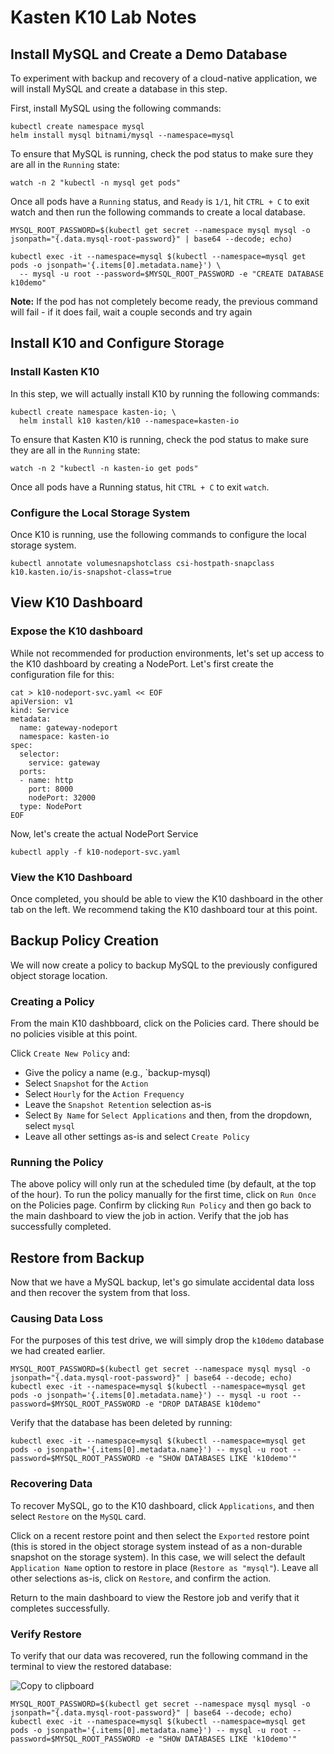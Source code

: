 # Kasten K10 Lab Notes

## Install MySQL and Create a Demo Database

To experiment with backup and recovery of a cloud-native application, we will install MySQL and create a database in this step.

First, install MySQL using the following commands:

```
kubectl create namespace mysql
helm install mysql bitnami/mysql --namespace=mysql
```

To ensure that MySQL is running, check the pod status to make sure they are all in the `Running` state:

```
watch -n 2 "kubectl -n mysql get pods"
```

Once all pods have a `Running` status, and `Ready` is `1/1`, hit `CTRL + C` to exit watch and then run the following commands to create a local database.

```
MYSQL_ROOT_PASSWORD=$(kubectl get secret --namespace mysql mysql -o jsonpath="{.data.mysql-root-password}" | base64 --decode; echo)

kubectl exec -it --namespace=mysql $(kubectl --namespace=mysql get pods -o jsonpath='{.items[0].metadata.name}') \
  -- mysql -u root --password=$MYSQL_ROOT_PASSWORD -e "CREATE DATABASE k10demo"
```

**Note:** If the pod has not completely become ready, the previous command will fail - if it does fail, wait a couple seconds and try again

## Install K10 and Configure Storage

### Install Kasten K10

In this step, we will actually install K10 by running the following commands:

```
kubectl create namespace kasten-io; \
  helm install k10 kasten/k10 --namespace=kasten-io
```

To ensure that Kasten K10 is running, check the pod status to make sure they are all in the `Running` state:

```
watch -n 2 "kubectl -n kasten-io get pods"
```

Once all pods have a Running status, hit `CTRL + C` to exit `watch`.

### Configure the Local Storage System

Once K10 is running, use the following commands to configure the local storage system.

```
kubectl annotate volumesnapshotclass csi-hostpath-snapclass k10.kasten.io/is-snapshot-class=true
```

## View K10 Dashboard

### Expose the K10 dashboard

While not recommended for production environments, let's set up access to the K10 dashboard by creating a NodePort. Let's first create the configuration file for this:

```
cat > k10-nodeport-svc.yaml << EOF
apiVersion: v1
kind: Service
metadata:
  name: gateway-nodeport
  namespace: kasten-io
spec:
  selector:
    service: gateway
  ports:
  - name: http
    port: 8000
    nodePort: 32000
  type: NodePort
EOF
```

Now, let's create the actual NodePort Service

```
kubectl apply -f k10-nodeport-svc.yaml
```

### View the K10 Dashboard

Once completed, you should be able to view the K10 dashboard in the other tab on the left. We recommend taking the K10 dashboard tour at this point.

## Backup Policy Creation

We will now create a policy to backup MySQL to the previously configured object storage location.

### Creating a Policy

From the main K10 dashbboard, click on the Policies card. There should be no policies visible at this point.

Click `Create New Policy` and:

- Give the policy a name (e.g., `backup-mysql)
- Select `Snapshot` for the `Action`
- Select `Hourly` for the `Action Frequency`
- Leave the `Snapshot Retention` selection as-is
- Select `By Name` for `Select Applications` and then, from the dropdown, select `mysql`
- Leave all other settings as-is and select `Create Policy`

### Running the Policy

The above policy will only run at the scheduled time (by default, at the top of the hour). To run the policy manually for the first time, click on `Run Once` on the Policies page. Confirm by clicking `Run Policy` and then go back to the main dashboard to view the job in action. Verify that the job has successfully completed.

## Restore from Backup

Now that we have a MySQL backup, let's go simulate accidental data loss and then recover the system from that loss.

### Causing Data Loss

For the purposes of this test drive, we will simply drop the `k10demo` database we had created earlier.

```
MYSQL_ROOT_PASSWORD=$(kubectl get secret --namespace mysql mysql -o jsonpath="{.data.mysql-root-password}" | base64 --decode; echo)
kubectl exec -it --namespace=mysql $(kubectl --namespace=mysql get pods -o jsonpath='{.items[0].metadata.name}') -- mysql -u root --password=$MYSQL_ROOT_PASSWORD -e "DROP DATABASE k10demo"
```

Verify that the database has been deleted by running:

```
kubectl exec -it --namespace=mysql $(kubectl --namespace=mysql get pods -o jsonpath='{.items[0].metadata.name}') -- mysql -u root --password=$MYSQL_ROOT_PASSWORD -e "SHOW DATABASES LIKE 'k10demo'"
```

### Recovering Data

To recover MySQL, go to the K10 dashboard, click `Applications`, and then select `Restore` on the `MySQL` card.

Click on a recent restore point and then select the `Exported` restore point (this is stored in the object storage system instead of as a non-durable snapshot on the storage system). In this case, we will select the default `Application Name` option to restore in place (`Restore as "mysql"`). Leave all other selections as-is, click on `Restore`, and confirm the action.

Return to the main dashboard to view the Restore job and verify that it completes successfully.

### Verify Restore

To verify that our data was recovered, run the following command in the terminal to view the restored database:

![Copy to clipboard](https://play.instruqt.com/images/copy.svg)

```
MYSQL_ROOT_PASSWORD=$(kubectl get secret --namespace mysql mysql -o jsonpath="{.data.mysql-root-password}" | base64 --decode; echo)
kubectl exec -it --namespace=mysql $(kubectl --namespace=mysql get pods -o jsonpath='{.items[0].metadata.name}') -- mysql -u root --password=$MYSQL_ROOT_PASSWORD -e "SHOW DATABASES LIKE 'k10demo'"
```